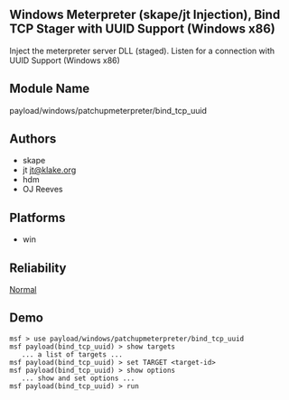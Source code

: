## Windows Meterpreter (skape/jt Injection), Bind TCP Stager with UUID Support (Windows x86)

Inject the meterpreter server DLL (staged). Listen for a 
connection with UUID Support (Windows x86)


## Module Name
payload/windows/patchupmeterpreter/bind_tcp_uuid

## Authors
* skape
* jt <jt@klake.org>
* hdm
* OJ Reeves





## Platforms
* win

## Reliability
[Normal](https://github.com/rapid7/metasploit-framework/wiki/Exploit-Ranking)

## Demo

```
msf > use payload/windows/patchupmeterpreter/bind_tcp_uuid
msf payload(bind_tcp_uuid) > show targets
   ... a list of targets ...
msf payload(bind_tcp_uuid) > set TARGET <target-id>
msf payload(bind_tcp_uuid) > show options
   ... show and set options ...
msf payload(bind_tcp_uuid) > run
```
    
    